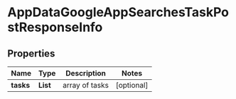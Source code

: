 # AppDataGoogleAppSearchesTaskPostResponseInfo


## Properties

| Name | Type | Description | Notes |
|------------ | ------------- | ------------- | -------------|
**tasks** | **List<AppDataGoogleAppSearchesTaskPostTaskInfo>** | array of tasks |[optional]|